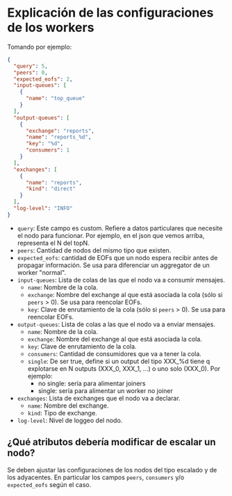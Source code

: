 # Explicación de las configuraciones de los workers

Tomando por ejemplo:

```json
{
  "query": 5,
  "peers": 0,
  "expected_eofs": 2,
  "input-queues": [
    {
      "name": "top_queue"
    }
  ],
  "output-queues": [
    {
      "exchange": "reports",
      "name": "reports_%d",
      "key": "%d",
      "consumers": 1
    }
  ],
  "exchanges": [
    {
      "name": "reports",
      "kind": "direct"
    }
  ],
  "log-level": "INFO"
}
```

- `query`: Este campo es custom. Refiere a datos particulares que necesite el nodo para funcionar. Por ejemplo, en el json que vemos arriba, representa el N del topN.
- `peers`: Cantidad de nodos del mismo tipo que existen.
- `expected_eofs`:  cantidad de EOFs que un nodo espera recibir antes de propagar información. Se usa para diferenciar un aggregator de un worker "normal".
- `input-queues`: Lista de colas de las que el nodo va a consumir mensajes.
  - `name`: Nombre de la cola.
  - `exchange`: Nombre del exchange al que está asociada la cola (sólo si `peers` > 0). Se usa para reencolar EOFs.
  - `key`: Clave de enrutamiento de la cola (sólo si `peers` > 0). Se usa para reencolar EOFs.
- `output-queues`: Lista de colas a las que el nodo va a enviar mensajes.
  - `name`: Nombre de la cola.
  - `exchange`: Nombre del exchange al que está asociada la cola.
  - `key`: Clave de enrutamiento de la cola.
  - `consumers`: Cantidad de consumidores que va a tener la cola.
  - `single`: De ser true, define si un output del tipo XXX_%d tiene q explotarse en N outputs (XXX_0, XXX_1, ...) o uno solo (XXX_0). Por ejemplo:
    - no single: sería para alimentar joiners
    - single: sería para alimentar un worker no joiner
- `exchanges`: Lista de exchanges que el nodo va a declarar.
  - `name`: Nombre del exchange.
  - `kind`: Tipo de exchange.
- `log-level`: Nivel de loggeo del nodo.

## ¿Qué atributos debería modificar de escalar un nodo?
Se deben ajustar las configuraciones de los nodos del tipo escalado y de los adyacentes. En particular los campos `peers`, `consumers` y/o `expected_eofs` según el caso.
